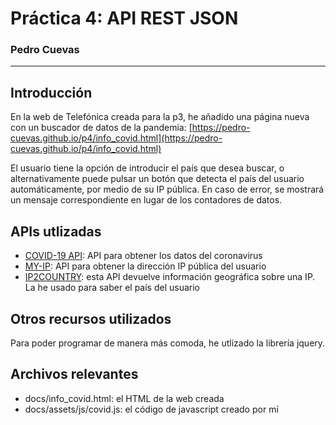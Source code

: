 
# Práctica 4: API REST JSON 

### Pedro Cuevas

---

## Introducción

En la web de Telefónica creada para la p3, he añadido una página nueva con un buscador de datos de la pandemia: [https://pedro-cuevas.github.io/p4/info_covid.html](https://pedro-cuevas.github.io/p4/info_covid.html)

El usuario tiene la opción de introducir el país que desea buscar, o alternativamente puede pulsar un botón que detecta el país del usuario automáticamente, por medio de su IP pública. En caso de error, se mostrará un mensaje correspondiente en lugar de los contadores de datos.

## APIs utlizadas

- [COVID-19 API](https://covid19api.com/): API para obtener los datos del coronavirus
- [MY-IP](https://api.my-ip.io/ip.json): API para obtener la dirección IP pública del usuario
- [IP2COUNTRY](https://api.ip2country.info/ip?): esta API devuelve información geográfica sobre una IP. La he usado para saber el país del usuario

## Otros recursos utilizados

Para poder programar de manera más comoda, he utlizado la librería jquery.

## Archivos relevantes

- docs/info_covid.html: el HTML de la web creada
- docs/assets/js/covid.js: el código de javascript creado por mí
